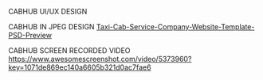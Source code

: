 CABHUB UI/UX DESIGN

CABHUB IN JPEG DESIGN 
[Taxi-Cab-Service-Company-Website-Template-PSD-Preview](https://user-images.githubusercontent.com/2784873/134763487-6f3e0142-c24f-4cf1-9e74-945bf26e275f.jpg)

CABHUB SCREEN RECORDED VIDEO 
https://www.awesomescreenshot.com/video/5373960?key=1071de869ec140a6605b321d0ac7fae6
